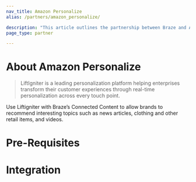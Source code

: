 ```yaml
---
nav_title: Amazon Personalize
alias: /partners/amazon_personalize/

description: "This article outlines the partnership between Braze and Amazon Personalize."
page_type: partner

---
```


# About Amazon Personalize

> LiftIgniter is a leading personalization platform helping enterprises transform their customer experiences through real-time personalization across every touch point.

Use Liftigniter with Braze’s Connected Content to allow brands to recommend interesting topics such as news articles, clothing and other retail items, and videos.

# Pre-Requisites

# Integration
